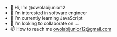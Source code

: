 - 👋 Hi, I’m @owolabijunior12
- 👀 I’m interested in software engineer
- 🌱 I’m currently learning JavaScript
- 💞️ I’m looking to collaborate on ...
- 📫 How to reach me owolabijunior12@gmail.com

<!---
owolabijunior12/owolabijunior12 is a ✨ special ✨ repository because its `README.md` (this file) appears on your GitHub profile.
You can click the Preview link to take a look at your changes.
--->
